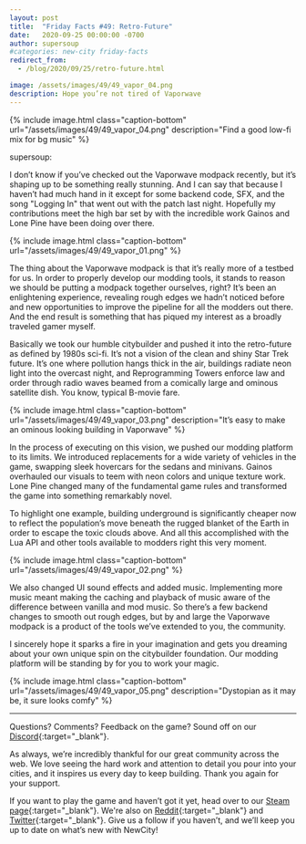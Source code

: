 ```yaml
---
layout: post
title:  "Friday Facts #49: Retro-Future"
date:   2020-09-25 00:00:00 -0700
author: supersoup
#categories: new-city friday-facts
redirect_from:
  - /blog/2020/09/25/retro-future.html

image: /assets/images/49/49_vapor_04.png
description: Hope you’re not tired of Vaporwave
---
```


{% include image.html class="caption-bottom"
  url="/assets/images/49/49_vapor_04.png"
  description="Find a good low-fi mix for bg music"
%}

supersoup:

 I don’t know if you’ve checked out the Vaporwave modpack recently, but it’s shaping up to be something really stunning. And I can say that because I haven’t had much hand in it except for some backend code, SFX, and the song "Logging In" that went out with the patch last night. Hopefully my contributions meet the high bar set by with the incredible work Gainos and Lone Pine have been doing over there. 

{% include image.html class="caption-bottom"
  url="/assets/images/49/49_vapor_01.png"
%}

The thing about the Vaporwave modpack is that it’s really more of a testbed for us. In order to properly develop our modding tools, it stands to reason we should be putting a modpack together ourselves, right? It’s been an enlightening experience, revealing rough edges we hadn’t noticed before and new opportunities to improve the pipeline for all the modders out there. And the end result is something that has piqued my interest as a broadly traveled gamer myself. 

Basically we took our humble citybuilder and pushed it into the retro-future as defined by 1980s sci-fi. It’s not a vision of the clean and shiny Star Trek future. It’s one where pollution hangs thick in the air, buildings radiate neon light into the overcast night, and Reprogramming Towers enforce law and order through radio waves beamed from a comically large and ominous satellite dish. You know, typical B-movie fare. 

{% include image.html class="caption-bottom"
  url="/assets/images/49/49_vapor_03.png"
  description="It’s easy to make an ominous looking building in Vaporwave"
%}

In the process of executing on this vision, we pushed our modding platform to its limits. We introduced replacements for a wide variety of vehicles in the game, swapping sleek hovercars for the sedans and minivans. Gainos overhauled our visuals to teem with neon colors and unique texture work. Lone Pine changed many of the fundamental game rules and transformed the game into something remarkably novel. 

To highlight one example, building underground is significantly cheaper now to reflect the population’s move beneath the rugged blanket of the Earth in order to escape the toxic clouds above. And all this accomplished with the Lua API and other tools available to modders right this very moment.

{% include image.html class="caption-bottom"
  url="/assets/images/49/49_vapor_02.png"
%}

We also changed UI sound effects and added music. Implementing more music meant making the caching and playback of music aware of the difference between vanilla and mod music. So there’s a few backend changes to smooth out rough edges, but by and large the Vaporwave modpack is a product of the tools we’ve extended to you, the community. 

I sincerely hope it sparks a fire in your imagination and gets you dreaming about your own unique spin on the citybuilder foundation. Our modding platform will be standing by for you to work your magic. 

{% include image.html class="caption-bottom"
  url="/assets/images/49/49_vapor_05.png"
  description="Dystopian as it may be, it sure looks comfy"
%}

---

Questions? Comments? Feedback on the game? Sound off on our [Discord]{:target="_blank"}.

As always, we’re incredibly thankful for our great community across the web. We love seeing the hard work and attention to detail you pour into your cities, and it inspires us every day to keep building. Thank you again for your support.

If you want to play the game and haven’t got it yet, head over to our [Steam page]{:target="_blank"}. We're also on [Reddit]{:target="_blank"} and [Twitter]{:target="_blank"}. Give us a follow if you haven’t, and we’ll keep you up to date on what’s new with NewCity!


[Discord]:  http://discord.gg/cz6t4J5
[Steam page]: https://store.steampowered.com/app/1067860/NewCity/
[Reddit]: https://www.reddit.com/r/NewCity
[Twitter]: https://twitter.com/lone_pine_games






